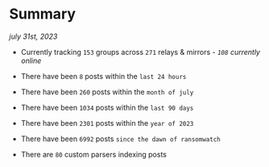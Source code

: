 
# Summary
_july 31st, 2023_

- Currently tracking `153` groups across `271` relays & mirrors - _`108` currently online_

- There have been `8` posts within the `last 24 hours`

- There have been `260` posts within the `month of july`

- There have been `1034` posts within the `last 90 days`

- There have been `2301` posts within the `year of 2023`

- There have been `6992` posts `since the dawn of ransomwatch`

- There are `80` custom parsers indexing posts
